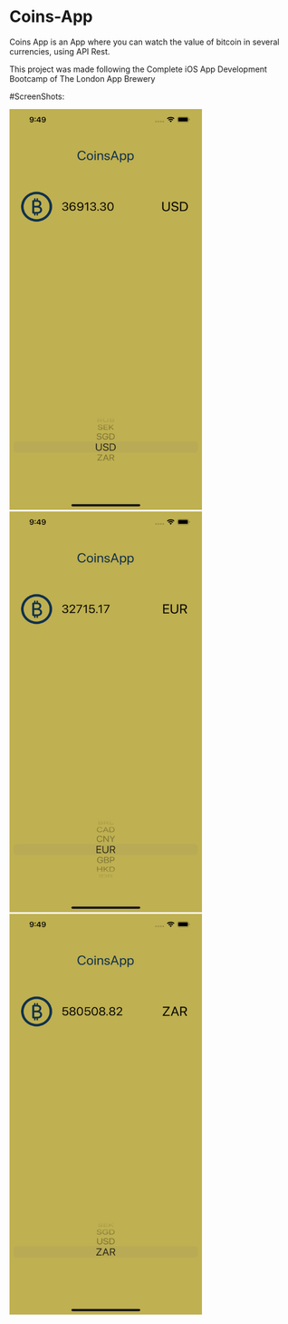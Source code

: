 # Coins-App
Coins App is an App where you can watch the value of bitcoin in several currencies, using API Rest.

This project was made following the Complete iOS App Development Bootcamp of The London App Brewery

#ScreenShots:

<img src="https://github.com/adriancysvillegast/Coins-App/blob/b3b1f278d4859ecfa82be20a5556da4a551e6234/Documents/Simulator%20Screen%20Shot%20-%20iPhone%2013%20Pro%20Max%20-%202022-02-02%20at%2021.49.34.png?raw=true" width="340" height="706" />

<img src="https://github.com/adriancysvillegast/Coins-App/blob/b3b1f278d4859ecfa82be20a5556da4a551e6234/Documents/Simulator%20Screen%20Shot%20-%20iPhone%2013%20Pro%20Max%20-%202022-02-02%20at%2021.49.13.png?raw=true" width="340" height="706" />

<img src="https://github.com/adriancysvillegast/Coins-App/blob/b3b1f278d4859ecfa82be20a5556da4a551e6234/Documents/Simulator%20Screen%20Shot%20-%20iPhone%2013%20Pro%20Max%20-%202022-02-02%20at%2021.49.45.png?raw=true" width="340" height="706" />
